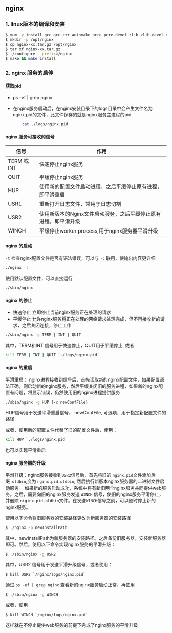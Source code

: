 ## nginx


### 1. linux版本的编译和安装

~~~bash
$ yum -y install gcc gcc-c++ automake pcre pcre-devel zlib zlib-devel open openssl-devel
$ mkdir -p /opt/nginx
$ cp nginx-xx.tar.gz /opt/nginx
$ tar xf nginx-xx.tar.gz
$ ./configure --prefix=/nginx
$ make && make install

~~~

### 2. nginx 服务的启停
    
#### 获取pid

 - ps -ef | grep nginx

 - 在nginx服务启动后，在nginx安装目录下的logs目录中会产生文件名为nginx.pid的文件，此文件保存的就是nginx服务主进程的pid
    ~~~bash
        cat ./logs/nginx.pid
    ~~~

#### nginx 服务可接收的信号

| 信号       |   作用                                                    |
| ----       | --------                                                 |
|TERM 或INT  |快速停止nginx服务                                          |
|QUIT        |平缓停止nginx服务                                          |
|HUP         |使用新的配置文件启动进程，之后平缓停止原有进程，即平滑重启     |
|USR1        |重新打开日志文件，常用于日志切割                             |
|USR2        |使用新版本的Nginx文件启动服务，之后平缓停止原有进程，即平滑升级 |
|WINCH       |平缓停止worker process,用于nginx服务器平滑升级               |

#### nginx 的启动

`-t` 检查nginx配置文件是否有语法错误，可以与 `-c` 联用，使输出内容更详细
~~~bash
./nginx -t
~~~

使用默认配置文件，可以直接运行
~~~bash
./sbin/nginx 
~~~

#### nginx 的停止

- 快速停止
    立即停止当前nginx服务正在处理的请求
- 平缓停止
    允许nginx服务将正在处理的网络请求处理完成，但不再接收新的请求，之后关闭连接，停止工作

~~~bash
./sbin/nginx -g TERM | INT | QUIT
~~~
其中，TERM和INT 信号用于快速停止，QUIT用于平缓停止, 或者
~~~bash
kill TERM | INT | QUIT `./logs/nginx.pid`
~~~

#### nginx 的重启

平滑重启： nginx进程接收到信号后，首先读取新的nginx配置文件，如果配置语法正确，则启动新的nginx服务，然后平缓关闭旧的服务进程，如果新的nginx配置有问题，将显示错误，仍然使用旧的nginx进程提供服务

~~~bash
./sbin/nginx -g HUP {-c newConfFile}
~~~
HUP信号用于发送平滑重启信号， newConfFile, 可选项，用于指定新配置文件的路径

或者，使用新的配置文件代替了旧的配置文件后，使用：
~~~bash
kill HUP `./logs/nginx.pid`
~~~
也可以实现平滑重启

#### nginx 服务器的升级

平滑升级：nginx服务接收到`USR2`信号后，首先将旧的 `nginx.pid`文件添加后缀`.oldbin`,变为 `nginx.pid.oldbin`; 然后执行新版本nginx服务器的二进制文件启动服务。 如果新的服务启动成功，系统中将有新旧两个nginx服务共同提供web服务。之后，需要向旧的nginx服务发送 `WINCH` 信号，使旧的nginx服务平滑停止，并删除 `niginx.pid.oldbin`文件。在发送`WINCH`信号之前，可以随时停止新的nginx服务。

使用以下命令将旧服务器的安装路径更改为新服务器的安装路径
~~~bash
$ ./nginx -p newInstallPath
~~~
其中，newInstallPath为新服务器的安装路径。之后备份旧服务器，安装新服务器即可。然后，使用以下命令实现nginx服务的平滑升级：
~~~bash
$ ./sbin/nginx -g USR2
~~~
其中，USR2 信号用于发送平滑升级信号，或者使用：
~~~bash
$ kill USR2 `/nginx/logs/nginx.pid`
~~~
通过 `ps -ef | grep nginx` 查看新的nginx服务启动正常，再使用
~~~bash
$ ./sbin/nginx -g WINCH
~~~
或者，使用
~~~bash
$ kill WINCH `/nginx/logs/nginx.pid`
~~~
这样就在不停止提供web服务的前提下完成了nginx服务的平滑升级